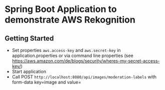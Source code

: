 # Spring Boot Application to demonstrate AWS Rekognition


## Getting Started

* Set properties `aws.access-key` and `aws.secret-key` in application.properties or via command line properties (see https://aws.amazon.com/de/blogs/security/wheres-my-secret-access-key/)
* Start application
* Call POST `http://localhost:8080/api/images/moderation-labels` with form-data key=image and value=<your image>
